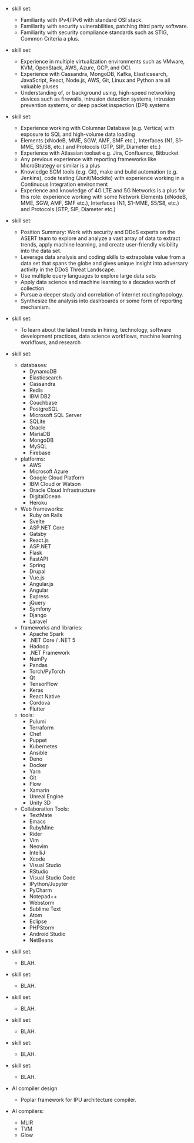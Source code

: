 + skill set:
	- Familiarity with IPv4/IPv6 with standard OSI stack.
	- Familiarity with security vulnerabilities, patching third party software.
	- Familiarity with security compliance standards such as STIG, Common Criteria a plus.
+ skill set:
	- Experience in multiple virtualization environments such as VMware, KVM, OpenStack, AWS, Azure, GCP, and OCI.
	- Experience with Cassandra, MongoDB, Kafka, Elasticsearch, JavaScript, React, Node.js, AWS, Git, Linux and Python are all valuable pluses
	- Understanding of, or background using, high-speed networking devices such as firewalls, intrusion detection systems, intrusion prevention systems, or deep packet inspection (DPI) systems
+ skill set:
	- Experience working with Columnar Database (e.g. Vertica) with exposure to SQL and high-volume data loading
	- Elements (xNodeB, MME, SGW, AMF, SMF etc.), Interfaces (N1, S1-MME, S5/S8, etc.) and Protocols (GTP, SIP, Diameter etc.)
	- Experience with Atlassian toolset e.g. Jira, Confluence, Bitbucket
	- Any previous experience with reporting frameworks like MicroStrategy or similar is a plus
	- Knowledge SCM tools (e.g. Git), make and build automation (e.g. Jenkins), code testing (Junit/Mockito) with experience working in a Continuous Integration environment
	- Experience and knowledge of 4G LTE and 5G Networks is a plus for this role: experience working with some Network Elements (xNodeB, MME, SGW, AMF, SMF etc.), Interfaces (N1, S1-MME, S5/S8, etc.) and Protocols (GTP, SIP, Diameter etc.)
+ skill set:
	- Position Summary: Work with security and DDoS experts on the ASERT team to explore and analyze a vast array of data to extract trends, apply machine learning, and create user-friendly visibility into the data set.
	- Leverage data analysis and coding skills to extrapolate value from a data set that spans the globe and gives unique insight into adversary activity in the DDoS Threat Landscape.
	- Use multiple query languages to explore large data sets
	- Apply data science and machine learning to a decades worth of collection
	- Pursue a deeper study and correlation of internet routing/topology.
	- Synthesize the analysis into dashboards or some form of reporting mechanism.
+ skill set:
	- To learn about the latest trends in hiring, technology, software development practices, data science workflows, machine learning workflows, and research
+ skill set:
	- databases:
		* DynamoDB
		* Elasticsearch
		* Cassandra
		* Redis
		* IBM DB2
		* Couchbase
		* PostgreSQL
		* Microsoft SQL Server
		* SQLite
		* Oracle
		* MariaDB
		* MongoDB
		* MySQL
		* Firebase
	- platforms:
		* AWS
		* Microsoft Azure
		* Google Cloud Platform
		* IBM Cloud or Watson
		* Oracle Cloud Infrastructure
		* DigitalOcean
		* Heroku
	- Web frameworks:
		* Ruby on Rails
		* Svelte
		* ASP.NET Core
		* Gatsby
		* React.js
		* ASP.NET
		* Flask
		* FastAPI
		* Spring
		* Drupal
		* Vue.js
		* Angular.js
		* Angular
		* Express
		* jQuery
		* Symfony
		* Django
		* Laravel
	- frameworks and libraries:
		* Apache Spark
		* .NET Core / .NET 5
		* Hadoop
		* .NET Framework
		* NumPy
		* Pandas
		* Torch/PyTorch
		* Qt
		* TensorFlow
		* Keras
		* React Native
		* Cordova
		* Flutter
	- tools:
		* Pulumi
		* Terraform
		* Chef
		* Puppet
		* Kubernetes
		* Ansible
		* Deno
		* Docker
		* Yarn
		* Git
		* Flow
		* Xamarin
		* Unreal Engine
		* Unity 3D
	- Collaboration Tools:
		* TextMate
		* Emacs
		* RubyMine
		* Rider
		* Vim
		* Neovim
		* IntelliJ
		* Xcode
		* Visual Studio
		* RStudio
		* Visual Studio Code
		* IPython/Jupyter
		* PyCharm
		* Notepad++
		* Webstorm
		* Sublime Text
		* Atom
		* Eclipse
		* PHPStorm
		* Android Studio
		* NetBeans
+ skill set:
	- BLAH.
+ skill set:
	- BLAH.
+ skill set:
	- BLAH.
+ skill set:
	- BLAH.
+ skill set:
	- BLAH.
+ skill set:
	- BLAH.














+ AI compiler design
	- Poplar framework for IPU architecture compiler.
+ AI compilers:
	- MLIR
	- TVM
	- Glow

